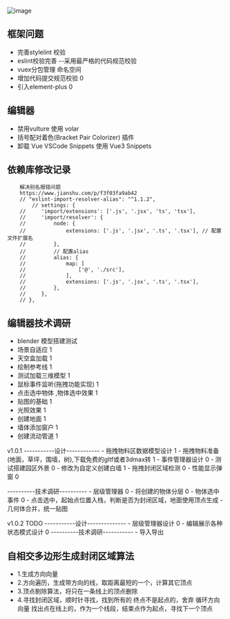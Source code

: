 
![image](https://user-images.githubusercontent.com/38320664/142595939-13c86f1a-6341-4147-899a-91191e894ba5.png)

## 框架问题
- 完善stylelint 校验
- eslint校验完善 --采用最严格的代码规范校验
- vuex分包管理 命名空间
- 增加代码提交规范校验 0
- 引入element-plus 0

## 编辑器
- 禁用vulture 使用 volar
- 括号配对着色(Bracket Pair Colorizer) 插件
- 卸载 Vue VSCode Snippets 使用 Vue3 Snippets


## 依赖库修改记录


```
    解决别名报错问题 
    https://www.jianshu.com/p/f3f03fa9ab42
    // "eslint-import-resolver-alias": "^1.1.2",
        // settings: {
    //     'import/extensions': ['.js', '.jsx', 'ts', 'tsx'],
    //     'import/resolver': {
    //         node: {
    //             extensions: ['.js', '.jsx', '.ts', '.tsx'], // 配置文件扩展名
    //         },
    //         // 配置alias
    //         alias: {
    //             map: [
    //                 ['@', './src'],
    //             ],
    //             extensions: ['.js', '.jsx', '.ts', '.tsx'],
    //         },
    //     },
    // },
```

## 编辑器技术调研
- blender 模型搭建测试
- 场景自适应 1
- 天空盒加载 1
- 绘制参考线 1
- 测试加载三维模型 1
- 鼠标事件监听(拖拽功能实现) 1
- 点击选中物体 ,物体选中效果 1
- 贴图的基础 1
- 光照效果 1
- 创建地面 1
- 墙体添加窗户 1
- 创建流动管道 1

v1.0.1
-----------设计------------
    - 拖拽物料区数据模型设计 1
    - 拖拽物料准备(地面，草坪，围墙，树),下载免费的gltf或者3dmax转 1
    - 事件管理器设计 0
    - 测试搭建园区外景 0
    - 修改为自定义创建白墙 1
    - 拖拽封闭区域检测 0
    - 性能显示弹窗 0
    
----------技术调研----------
    - 层级管理器 0
    - 将创建的物体分层 0
    - 物体选中事件 0 
    - 点击选中，起始点位置入栈，判断是否为封闭区域，地面使用顶点生成
    - 几何体合并，统一贴图

v1.0.2 TODO
-----------设计--------------
    - 层级管理器设计 0
    - 编辑展示各种状态模式设计 0
----------技术调研-----------
    - 导入导出


## 自相交多边形生成封闭区域算法
- 1.生成方向向量
- 2.方向遍历，生成带方向的线，取距离最短的一个，计算其它顶点
- 3.顶点剔除算法，将只在一条线上的顶点删除
- 4.寻找封闭区域，顺时针寻找，找到所有的 终点不是起点的，舍弃
    循环方向向量
    找出点在线上的，作为一个线段，结束点作为起点，寻找下一个顶点


